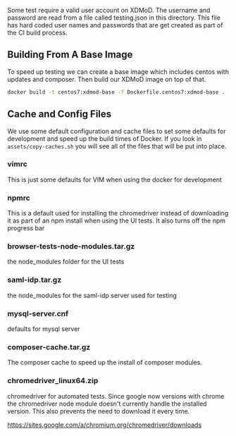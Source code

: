 Some test require a valid user account on XDMoD. The username and password
are read from a file called testing.json in this directory.
This file has hard coded user names and passwords that are get created as part
of the CI build process.

## Building From A Base Image

To speed up testing we can create a base image which includes centos with updates and composer.
Then build our XDMoD image on top of that.

```bash
docker build -t centos7:xdmod-base -f Dockerfile.centos7:xdmod-base .
```

## Cache and Config Files
We use some default configuration and cache files to set some defaults for
development and speed up the build times of Docker.
If you look in `assets/copy-caches.sh` you will see all of the files that will be put into place.

### vimrc
This is just some defaults for VIM when using the docker for development

### npmrc
This is a default used for installing the chromedriver instead of downloading it
as part of an npm install when using the UI tests.  It also turns off the npm
progress bar

### browser-tests-node-modules.tar.gz
the node_modules folder for the UI tests

### saml-idp.tar.gz
the node_modules for the saml-idp server used for testing

### mysql-server.cnf
defaults for mysql server

### composer-cache.tar.gz
The composer cache to speed up the install of composer modules.

### chromedriver_linux64.zip
chromedriver for automated tests. Since google now versions with chrome the
chromedriver node module doesn't currently handle the installed version.
This also prevents the need to download it every time.

https://sites.google.com/a/chromium.org/chromedriver/downloads
